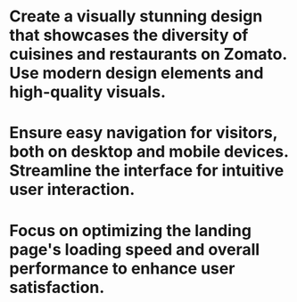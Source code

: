# Create a visually stunning design that showcases the diversity of cuisines and restaurants on Zomato. Use modern design elements and high-quality visuals.
# Ensure easy navigation for visitors, both on desktop and mobile devices. Streamline the interface for intuitive user interaction.
# Focus on optimizing the landing page's loading speed and overall performance to enhance user satisfaction.
